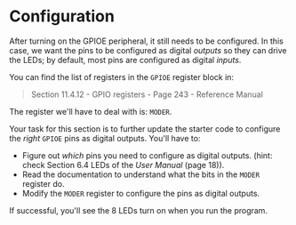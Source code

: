 # Configuration

After turning on the GPIOE peripheral, it still needs to be configured. In this case, we
want the pins to be configured as digital *outputs* so they can drive the LEDs; by default, most
pins are configured as digital *inputs*.

You can find the list of registers in the `GPIOE` register block in:

> Section 11.4.12 - GPIO registers - Page 243 - Reference Manual

The register we'll have to deal with is: `MODER`.

Your task for this section is to further update the starter code to configure the *right* `GPIOE`
pins as digital outputs. You'll have to:

- Figure out *which* pins you need to configure as digital outputs. (hint: check Section 6.4 LEDs of
  the *User Manual* (page 18)).
- Read the documentation to understand what the bits in the `MODER` register do.
- Modify the `MODER` register to configure the pins as digital outputs.

If successful, you'll see the 8 LEDs turn on when you run the program.
